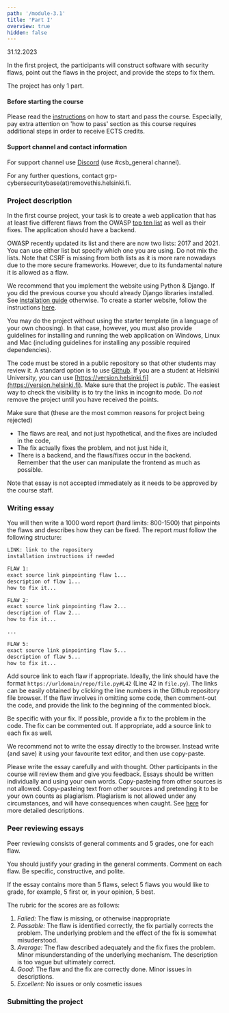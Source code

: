 ```yaml
---
path: '/module-3.1'
title: 'Part I'
overview: true
hidden: false
---
```

<deadline>31.12.2023</deadline>


In the first project, the participants will construct software with security
flaws, point out the flaws in the project, and provide the steps to fix them.


<please-login></please-login>

The project has only 1 part.


#### Before starting the course

Please read the [instructions](/pass) on how to start and pass the course.
Especially, pay extra attention on 'how to pass' section as this course
requires additional steps in order to receive ECTS credits.


#### Support channel and contact information

For support channel use [Discord](https://study.cs.helsinki.fi/discord/join/csb)  (use #csb_general channel).

For any further questions, contact grp-cybersecuritybase(at)removethis.helsinki.fi.

### Project description

In the first course project, your task is to create a web application that has
at least five different flaws from the OWASP [top ten list](https://owasp.org/www-project-top-ten/) as well as their fixes.
The application should have a backend.

OWASP recently updated its list and there are now two lists: 2017 and 2021.
You can use either list but specify which one you are using. Do not mix the lists.
Note that CSRF is missing from both lists as it is more rare nowadays due to the more secure frameworks.
However, due to its fundamental nature it is allowed as a flaw.


We recommend that you implement the website using Python & Django. If you did the previous
course you should already Django libraries installed. See [installation guide](/installation-guide) otherwise.
To create a starter website, follow the instructions [here](https://docs.djangoproject.com/en/3.1/intro/tutorial01/).

You may do the project without using the starter template (in a language of
your own choosing). In that case, however, you must also provide guidelines for
installing and running the web application on Windows, Linux and Mac (including
guidelines for installing any possible required dependencies).

The code must be stored in a public repository so that other students may review it.
A standard option is to use [Github](https://github.com/). If you are a student at Helsinki University, you
can use [https://version.helsinki.fi](https://version.helsinki.fi). Make sure that the project is _public_.
The easiest way to check the visibility is to try the links in incognito mode.
Do _not_ remove the project until you have received the points.

Make sure that (these are the most common reasons for project being rejected)
- The flaws are real, and not just hypothetical, and the fixes are included in the code,
- The fix actually fixes the problem, and not just hide it,
- There is a backend, and the flaws/fixes occur in the backend. Remember that the user can manipulate the frontend as much as possible.

Note that essay is not accepted immediately as it needs to be approved by the course staff.


### Writing essay

You will then write a 1000 word report (hard limits: 800-1500) that pinpoints the flaws and 
describes how they can be fixed. The report _must_ follow the following structure:

```rest
LINK: link to the repository
installation instructions if needed

FLAW 1:
exact source link pinpointing flaw 1...
description of flaw 1...
how to fix it...

FLAW 2:
exact source link pinpointing flaw 2...
description of flaw 2...
how to fix it...

...

FLAW 5:
exact source link pinpointing flaw 5...
description of flaw 5...
how to fix it...

```

Add source link to each flaw if appropriate. Ideally, the link should 
have the format `https://urldomain/repo/file.py#L42` (Line 42 in `file.py`).
The links can be easily obtained by clicking the line numbers in the Github repository file browser.
If the flaw involves in omitting some code, then comment-out the code, and provide the link to the beginning of the commented block. 

Be specific with your fix. If possible, provide a fix to the problem in the
code. The fix can be commented out. If appropriate, add a source link to each
fix as well.

We recommend not to write the essay directly to the browser. Instead write (and
save) it using your favourite text editor, and then use copy-paste.

Please write the essay carefully and with thought. Other participants in the course
will review them and give you feedback.
Essays should be written individually and using your own words. Copy-pasteing
from other sources is not allowed. Copy-pasteing text from other sources and pretending
it to be your own counts as plagiarism.
Plagiarism is not
allowed under any circumstances, and will have consequences when caught.
See [here](https://studies.helsinki.fi/instructions/article/what-cheating-and-plagiarism) for more detailed descriptions.

### Peer reviewing essays

Peer reviewing consists of general comments and 5 grades, one for each flaw.

You should justify your grading in the general comments. Comment on each flaw.
Be specific, constructive, and polite.

If the essay contains more than 5 flaws, select 5 flaws you would like to grade, for example, 5 first
or, in your opinion, 5 best.

The rubric for the scores are as follows:

1. _Failed:_ The flaw is missing, or otherwise inappropriate
2. _Passable:_ The flaw is identified correctly, the fix partially corrects the problem. The underlying problem and the effect of the fix is somewhat misuderstood.
3. _Average:_ The flaw described adequately and the fix fixes the problem. Minor misunderstanding of the underlying mechanism. The description is too vague but ultimately correct.
4. _Good:_ The flaw and the fix are correctly done. Minor issues in descriptions.
5. _Excellent:_ No issues or only cosmetic issues



### Submitting the project

<quiz id="40f0083a-c80e-518e-9fa5-c7f4f9fc275c"></quiz>

